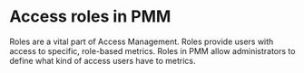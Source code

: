 # Access roles in PMM

Roles are a vital part of Access Management. Roles provide users with access to specific, role-based metrics. Roles in PMM allow administrators to define what kind of access users have to metrics.

